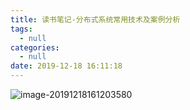 ```yaml
---
title: 读书笔记-分布式系统常用技术及案例分析
tags:
  - null
categories:
  - null
date: 2019-12-18 16:11:18
---
```


![image-20191218161203580](/github/northernw.github.io/image/image-20191218161203580.png)